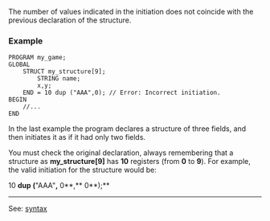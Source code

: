 The number of values indicated in the initiation does not coincide with the previous declaration of the structure.

### Example
```
PROGRAM my_game;
GLOBAL
    STRUCT my_structure[9];
        STRING name;
        x,y;
    END = 10 dup ("AAA",0); // Error: Incorrect initiation.
BEGIN
    //...
END
```


In the last example the program declares a structure of three fields, and then 
initiates it as if it had only two fields.

You must check the original declaration, always remembering that a
structure as **my_structure[9]** has **10** registers (from **0** to **9**). For example,
the valid initiation for the structure would be:

  10 **dup (**&quot;AAA&quot;**,** 0**,** 0**);**


---------------------------------------
See: [syntax](syntax_of_a_programdot.md)

